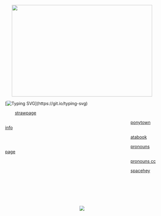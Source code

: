 <p align="center">
 <img width="460" height="300" src="https://media1.giphy.com/media/v1.Y2lkPTZjMDliOTUycjdhZzB6dHFsbGpvbXpsZTc5Njc1em5wOGszZHhjN3FxZ292MGxtZSZlcD12MV9naWZzX3NlYXJjaCZjdD1n/5d7Sf10oeyVzK8GXUa/200.gif"
	 </p>
	
  [![Typing SVG](https://readme-typing-svg.demolab.com?font=Fira+Code&pause=1000&color=F70000&width=435&lines=it's+all+this+dumb+priests+fault!!!;blame+him...)](https://git.io/typing-svg)

	
    [strawpage](https://praise-the-lamb.straw.page/)

                                       [ponytown info](https://praise-the-goat.straw.page/)

                                       [atabook](https://infestissumam.atabook.org/)

                                       [pronouns page](https://en.pronouns.page/@praise-the-lamb)

                                       [pronouns cc](https://pronouns.cc/@praise-the-lamb)

                                       [spacehey](https://spacehey.com/seveninchesofsatanicpanic)

                                      

                      

                                   <p align="center">
<p align="center">
<p align="center">
  <a href="https://github.com/kittinan/spotify-github-profile">
    <img src="https://spotify-github-profile.kittinanx.com/api/view?uid=31rzt2amg34rzeq4p7bipamyjlca&cover_image=true&theme=natemoo-re&show_offline=false&background_color=121212&interchange=false&profanity=false&bar_color=ff0000&bar_color_cover=false">
  </a>
</p>
